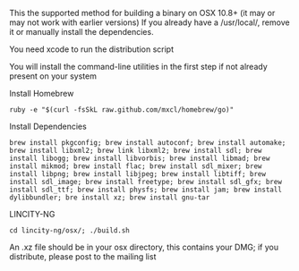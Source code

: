This the supported method for building a binary on OSX 10.8+ (it may or may not work with earlier versions)
If you already have a /usr/local/, remove it or manually install the dependencies.

You need xcode to run the distribution script

You will install the command-line utilities in the first step if not already present on your system

Install Homebrew

```
ruby -e "$(curl -fsSkL raw.github.com/mxcl/homebrew/go)"
```

Install Dependencies

```
brew install pkgconfig; brew install autoconf; brew install automake; brew install libxml2; brew link libxml2; brew install sdl; brew install libogg; brew install libvorbis; brew install libmad; brew install mikmod; brew install flac; brew install sdl_mixer; brew install libpng; brew install libjpeg; brew install libtiff; brew install sdl_image; brew install freetype; brew install sdl_gfx; brew install sdl_ttf; brew install physfs; brew install jam; brew install dylibbundler; bre install xz; brew install gnu-tar
```


LINCITY-NG

```
cd lincity-ng/osx/; ./build.sh
```

An .xz file should be in your osx directory, this contains your DMG; if you distribute, please post to the mailing list